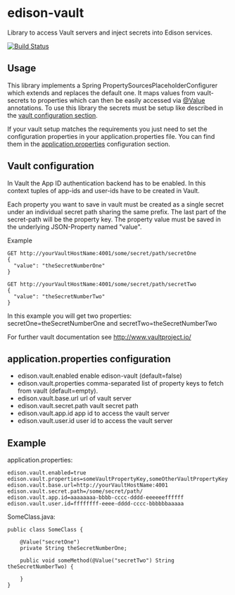 # edison-vault
Library to access Vault servers and inject secrets into Edison services.

[![Build Status](https://travis-ci.org/otto-de/edison-vault.svg?branch=master)](https://travis-ci.org/otto-de/edison-vault)

## Usage
This library implements a Spring PropertySourcesPlaceholderConfigurer which extends and replaces the default one. It maps 
values from vault-secrets to properties which can then be easily accessed via 
<a href="http://docs.spring.io/spring/docs/4.2.1.RELEASE/javadoc-api//org/springframework/beans/factory/annotation/Value.html">@Value</a> 
annotations. To use this library the secrets must be setup like described in the <a href="#vault">vault configuration section</a>. 
 
If your vault setup matches the requirements you just need to set the configuration properties in your 
application.properties file. You can find them in the <a href="#properties">application.properties</a> configuration section.

## <a name="vault">Vault configuration</a>
In Vault the App ID authentication backend has to be enabled. In this context tuples of app-ids and user-ids have to be 
created in Vault.

Each property you want to save in vault must be created as a single secret under an individual secret path sharing the 
same prefix. The last part of the secret-path will be the property key. The property value must be saved in the 
underlying JSON-Property named "value".

Example

    GET http://yourVaultHostName:4001/some/secret/path/secretOne 
    {
      "value": "theSecretNumberOne"
    }
  
    GET http://yourVaultHostName:4001/some/secret/path/secretTwo 
    {
      "value": "theSecretNumberTwo"
    }

In this example you will get two properties: secretOne=theSecretNumberOne and secretTwo=theSecretNumberTwo

For further vault documentation see <a href="http://www.vaultproject.io/">http://www.vaultproject.io/</a> 

## <a name="properties">application.properties configuration</a>

- edison.vault.enabled      enable edison-vault (default=false)
- edison.vault.properties   comma-separated list of property keys to fetch from vault (default=empty).
- edison.vault.base.url     url of vault server
- edison.vault.secret.path  vault secret path  
- edison.vault.app.id       app id to access the vault server
- edison.vault.user.id      user id to access the vault server


## Example

application.properties:

    edison.vault.enabled=true
    edison.vault.properties=someVaultPropertyKey,someOtherVaultPropertyKey
    edison.vault.base.url=http://yourVaultHostName:4001
    edison.vault.secret.path=/some/secret/path/  
    edison.vault.app.id=aaaaaaaa-bbbb-cccc-dddd-eeeeeeffffff
    edison.vault.user.id=ffffffff-eeee-dddd-cccc-bbbbbbaaaaa

SomeClass.java:

    public class SomeClass {
        
        @Value("secretOne")
        private String theSecretNumberOne;

        public void someMethod(@Value("secretTwo") String theSecretNumberTwo) {

        }
    }
